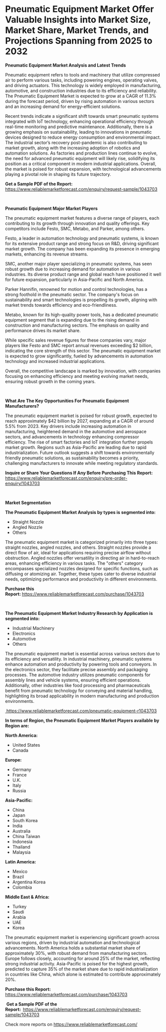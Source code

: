 <p><h1>Pneumatic Equipment Market Offer Valuable Insights into Market Size, Market Share, Market Trends, and Projections Spanning from 2025 to 2032</h1></p><p><strong>Pneumatic Equipment Market Analysis and Latest Trends</strong></p>
<p><p>Pneumatic equipment refers to tools and machinery that utilize compressed air to perform various tasks, including powering engines, operating valves, and driving actuators. This technology is widely employed in manufacturing, automotive, and construction industries due to its efficiency and reliability. The Pneumatic Equipment Market is expected to grow at a CAGR of 11.3% during the forecast period, driven by rising automation in various sectors and an increasing demand for energy-efficient solutions.</p><p>Recent trends indicate a significant shift towards smart pneumatic systems integrated with IoT technology, enhancing operational efficiency through real-time monitoring and predictive maintenance. Additionally, there is a growing emphasis on sustainability, leading to innovations in pneumatic devices designed to reduce energy consumption and environmental impact. The industrial sector’s recovery post-pandemic is also contributing to market growth, along with the increasing adoption of robotics and automation solutions. As factories and production lines continue to evolve, the need for advanced pneumatic equipment will likely rise, solidifying its position as a critical component in modern industrial applications. Overall, the market is poised for robust expansion, with technological advancements playing a pivotal role in shaping its future trajectory.</p></p>
<p><strong>Get a Sample PDF of the Report:&nbsp;</strong> <a href="https://www.reliablemarketforecast.com/enquiry/request-sample/1043703?utm_campaign=2294&utm_medium=2&utm_source=Github&utm_content=ia&utm_term=10042025&utm_id=pneumatic-equipment">https://www.reliablemarketforecast.com/enquiry/request-sample/1043703</a></p>
<p>&nbsp;</p>
<p><strong>Pneumatic Equipment Major Market Players</strong></p>
<p><p>The pneumatic equipment market features a diverse range of players, each contributing to its growth through innovation and quality offerings. Key competitors include Festo, SMC, Metabo, and Parker, among others. </p><p>Festo, a leader in automation technology and pneumatic systems, is known for its extensive product range and strong focus on R&D, driving significant market growth. The company has been expanding its presence in emerging markets, enhancing its revenue streams.</p><p>SMC, another major player specializing in pneumatic systems, has seen robust growth due to increasing demand for automation in various industries. Its diverse product range and global reach have positioned it well for future expansion, particularly in Asia-Pacific and North America.</p><p>Parker Hannifin, renowned for motion and control technologies, has a strong foothold in the pneumatic sector. The company's focus on sustainability and smart technologies is propelling its growth, aligning with market trends towards efficiency and eco-friendliness.</p><p>Metabo, known for its high-quality power tools, has a dedicated pneumatic equipment segment that is expanding due to the rising demand in construction and manufacturing sectors. The emphasis on quality and performance drives its market share.</p><p>While specific sales revenue figures for these companies vary, major players like Festo and SMC report annual revenues exceeding $2 billion, indicating the core strength of this sector. The pneumatic equipment market is expected to grow significantly, fueled by advancements in automation technology and increased industrial applications.</p><p>Overall, the competitive landscape is marked by innovation, with companies focusing on enhancing efficiency and meeting evolving market needs, ensuring robust growth in the coming years.</p></p>
<p>&nbsp;</p>
<p><strong>What Are The Key Opportunities For Pneumatic Equipment Manufacturers?</strong></p>
<p><p>The pneumatic equipment market is poised for robust growth, expected to reach approximately $42 billion by 2027, expanding at a CAGR of around 5.5% from 2023. Key drivers include increasing automation in manufacturing, heightened demand in the automotive and aerospace sectors, and advancements in technology enhancing compressor efficiency. The rise of smart factories and IoT integration further propels market growth. Regions such as Asia-Pacific are leading due to rapid industrialization. Future outlook suggests a shift towards environmentally friendly pneumatic solutions, as sustainability becomes a priority, challenging manufacturers to innovate while meeting regulatory standards.</p></p>
<p><strong>Inquire or Share Your Questions If Any Before Purchasing This Report:</strong> <a href="https://www.reliablemarketforecast.com/enquiry/pre-order-enquiry/1043703?utm_campaign=2294&utm_medium=2&utm_source=Github&utm_content=ia&utm_term=10042025&utm_id=pneumatic-equipment">https://www.reliablemarketforecast.com/enquiry/pre-order-enquiry/1043703</a></p>
<p>&nbsp;</p>
<p><strong>Market Segmentation</strong></p>
<p><strong>The Pneumatic Equipment Market Analysis by types is segmented into:</strong></p>
<p><ul><li>Straight Nozzle</li><li>Angled Nozzle</li><li>Others</li></ul></p>
<p><p>The pneumatic equipment market is categorized primarily into three types: straight nozzles, angled nozzles, and others. Straight nozzles provide a direct flow of air, ideal for applications requiring precise airflow without obstruction. Angled nozzles offer versatility in directing air in hard-to-reach areas, enhancing efficiency in various tasks. The "others" category encompasses specialized nozzles designed for specific functions, such as diffusing or atomizing air. Together, these types cater to diverse industrial needs, optimizing performance and productivity in different environments.</p></p>
<p><strong>Purchase this Report:&nbsp;</strong><a href="https://www.reliablemarketforecast.com/purchase/1043703?utm_campaign=2294&utm_medium=2&utm_source=Github&utm_content=ia&utm_term=10042025&utm_id=pneumatic-equipment">https://www.reliablemarketforecast.com/purchase/1043703</a></p>
<p>&nbsp;</p>
<p><strong>The Pneumatic Equipment Market Industry Research by Application is segmented into:</strong></p>
<p><ul><li>Industrial Machinery</li><li>Electronics</li><li>Automotive</li><li>Others</li></ul></p>
<p><p>The pneumatic equipment market is essential across various sectors due to its efficiency and versatility. In industrial machinery, pneumatic systems enhance automation and productivity by powering tools and conveyors. In the electronics sector, they facilitate precise assembly and packaging processes. The automotive industry utilizes pneumatic components for assembly lines and vehicle systems, ensuring efficient operations. Additionally, other industries like food processing and pharmaceuticals benefit from pneumatic technology for conveying and material handling, highlighting its broad applicability in modern manufacturing and production environments.</p></p>
<p><a href="https://www.reliablemarketforecast.com/pneumatic-equipment-r1043703?utm_campaign=2294&utm_medium=2&utm_source=Github&utm_content=ia&utm_term=10042025&utm_id=pneumatic-equipment">&nbsp;https://www.reliablemarketforecast.com/pneumatic-equipment-r1043703</a></p>
<p><strong>In terms of Region, the Pneumatic Equipment Market Players available by Region are:</strong></p>
<p>
    <p> <strong> North America: </strong>
        <ul>
            <li>United States</li>
            <li>Canada</li>
        </ul>
        </p> 
    <p> <strong> Europe: </strong>
        <ul>
            <li>Germany</li>
            <li>France</li>
            <li>U.K.</li>
            <li>Italy</li>
            <li>Russia</li>
        </ul>
        </p> 
    <p> <strong> Asia-Pacific: </strong>
        <ul>
            <li>China</li>
            <li>Japan</li>
            <li>South Korea</li>
            <li>India</li>
            <li>Australia</li>
            <li>China Taiwan</li>
            <li>Indonesia</li>
            <li>Thailand</li>
            <li>Malaysia</li>
        </ul>
        </p> 
    <p> <strong> Latin America: </strong>
        <ul>
            <li>Mexico</li>
            <li>Brazil</li>
            <li>Argentina Korea</li>
            <li>Colombia</li>
        </ul>
        </p> 
    <p> <strong> Middle East & Africa: </strong>
        <ul>
            <li>Turkey</li>
            <li>Saudi</li>
            <li>Arabia</li>
            <li>UAE</li>
            <li>Korea</li>
        </ul>
    </p>
    </p>
<p><p>The pneumatic equipment market is experiencing significant growth across various regions, driven by industrial automation and technological advancements. North America holds a substantial market share of approximately 30%, with robust demand from manufacturing sectors. Europe follows closely, accounting for around 25% of the market, reflecting strong industrial activity. Asia-Pacific is poised for the highest growth, predicted to capture 35% of the market share due to rapid industrialization in countries like China, which alone is estimated to contribute approximately 20%.</p></p>
<p><strong>Purchase this Report: </strong><a href="https://www.reliablemarketforecast.com/purchase/1043703?utm_campaign=2294&utm_medium=2&utm_source=Github&utm_content=ia&utm_term=10042025&utm_id=pneumatic-equipment">https://www.reliablemarketforecast.com/purchase/1043703</a></p>
<p>&nbsp;<strong>Get a Sample PDF of the Report:&nbsp;&nbsp;</strong><a href="https://www.reliablemarketforecast.com/enquiry/request-sample/1043703?utm_campaign=2294&utm_medium=2&utm_source=Github&utm_content=ia&utm_term=10042025&utm_id=pneumatic-equipment">https://www.reliablemarketforecast.com/enquiry/request-sample/1043703</a></p>
<p><strong></strong></p>
<p>Check more reports on <a href="https://www.reliablemarketforecast.com/?utm_campaign=2294&utm_medium=2&utm_source=Github&utm_content=ia&utm_term=10042025&utm_id=pneumatic-equipment">https://www.reliablemarketforecast.com/</a></p>